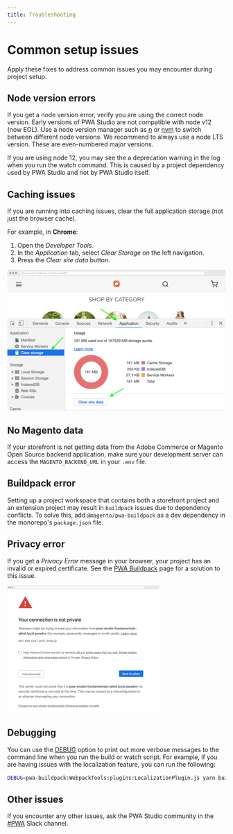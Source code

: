 ```yaml
---
title: Troubleshooting
---
```


# Common setup issues

Apply these fixes to address common issues you may encounter during project setup.

## Node version errors

If you get a node version error, verify you are using the correct node version.
Early versions of PWA Studio are not compatible with node v12 (now EOL).
Use a node version manager such as [n][] or [nvm][] to switch between different node versions.
We recommend to always use a node LTS version. These are even-numbered major versions.

[n]: https://github.com/tj/n
[nvm]: https://github.com/nvm-sh/nvm/

If you are using node 12, you may see the a deprecation warning in the log when you run the watch command.
This is caused by a project dependency used by PWA Studio and not by PWA Studio itself.

## Caching issues

If you are running into caching issues, clear the full application storage (not just the browser cache).

For example, in **Chrome**:

1. Open the _Developer Tools_.
2. In the _Application_ tab, select _Clear Storage_ on the left navigation.
3. Press the _Clear site data_ button.

![clear storage](./images/clear-storage.png)

## No Magento data

If your storefront is not getting data from the Adobe Commerce or Magento Open Source backend application, make sure your development server can access the `MAGENTO_BACKEND_URL` in your `.env` file.

## Buildpack error

Setting up a project workspace that contains both a storefront project and an extension project may result in `buildpack` issues due to dependency conflicts.
To solve this, add `@magento/pwa-buildpack` as a dev dependency in the monorepo's `package.json` file.

## Privacy error

If you get a _Privacy Error_ message in your browser, your project has an invalid or expired certificate.
See the [PWA Buildpack][] page for a solution to this issue.

[PWA Buildpack]: ../../../api/buildpack/index.md
![privacy error](./images/privacy-error.png)

## Debugging

You can use the [DEBUG][] option to print out more verbose messages to the command line when you run the build or watch script.
For example, if you are having issues with the localization feature, you can run the following:

```sh
DEBUG=pwa-buildpack:WebpackTools:plugins:LocalizationPlugin.js yarn build
```

[debug]: https://github.com/visionmedia/debug

## Other issues

If you encounter any other issues, ask the PWA Studio community in the [#PWA][] Slack channel.

[#pwa]: https://magentocommeng.slack.com/messages/C71HNKYS2
